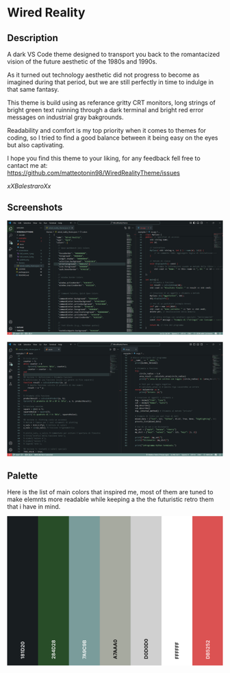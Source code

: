 # Wired Reality

## Description

A dark VS Code theme designed to transport you back to the romantacized vision of the future aesthetic of the 1980s and 1990s.  

As it turned out technology aesthetic did not progress to become as imagined during that period, but we are still perfectly in time to indulge in that same fantasy. 

This theme is build using as referance gritty CRT monitors, long strings of bright green text ruinning through a dark terminal and bright red error messages on industrial gray bakgrounds. 

Readability and comfort is my top priority when it comes to themes for coding, so I tried to find a good balance between it being easy on the eyes but also captivating. 

I hope you find this theme to your liking, for any feedback fell free to cantact me at:  
https://github.com/matteotonin98/WiredRealityTheme/issues

*xXBalestraroXx*

## Screenshots

![Full Screen](./imgs/full_screen_1.png)
  

![Full Screen](./imgs/full_screen_2.png)


## Palette

Here is the list of main colors that inspired me, most of them are tuned to make elemnts more readable while keeping a the the futuristic retro them that i have in mind. 



![Color Palete](./imgs/palette.png)
